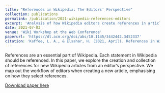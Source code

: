 ```yaml
---
title: "References in Wikipedia: The Editors’ Perspective"
collection: publications
permalink: /publication/2021-wikipedia-references-editors
excerpt: 'Analysis of how Wikipedia editors create references in articles'
date: 2021-07-03
venue: 'Wiki Workshop at the Web Conference'
paperurl: 'https://dl.acm.org/doi/abs/10.1145/3442442.3452337'
citation: 'Kaffee, L. A., & Elsahar, H. (2021, April). References in Wikipedia: The Editors’ Perspective. In Companion Proceedings of the Web Conference 2021 (pp. 535-538).'
---
```

References are an essential part of Wikipedia. Each statement in Wikipedia should be referenced. In this paper, we explore the creation and collection of references for new Wikipedia articles from an editor’s perspective. We map out the workflow of editors when creating a new article, emphasising on how they select references.

[Download paper here](https://dl.acm.org/doi/abs/10.1145/3442442.3452337)